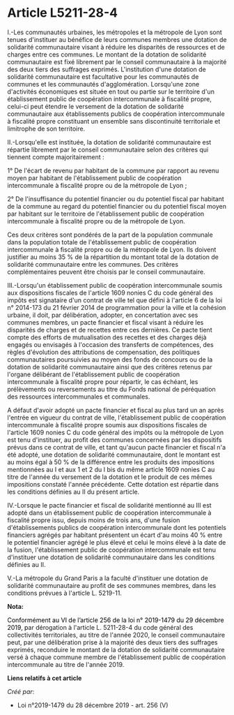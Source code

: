 # Article L5211-28-4

I.-Les communautés urbaines, les métropoles et la métropole de Lyon sont tenues d'instituer au bénéfice de leurs communes
membres une dotation de solidarité communautaire visant à réduire les disparités de ressources et de charges entre ces
communes. Le montant de la dotation de solidarité communautaire est fixé librement par le conseil communautaire à la majorité
des deux tiers des suffrages exprimés. L'institution d'une dotation de solidarité communautaire est facultative pour les
communautés de communes et les communautés d'agglomération. Lorsqu'une zone d'activités économiques est située en tout ou
partie sur le territoire d'un établissement public de coopération intercommunale à fiscalité propre, celui-ci peut étendre le
versement de la dotation de solidarité communautaire aux établissements publics de coopération intercommunale à fiscalité
propre constituant un ensemble sans discontinuité territoriale et limitrophe de son territoire.

II.-Lorsqu'elle est instituée, la dotation de solidarité communautaire est répartie librement par le conseil communautaire
selon des critères qui tiennent compte majoritairement :

1° De l'écart de revenu par habitant de la commune par rapport au revenu moyen par habitant de l'établissement public de
coopération intercommunale à fiscalité propre ou de la métropole de Lyon ;

2° De l'insuffisance du potentiel financier ou du potentiel fiscal par habitant de la commune au regard du potentiel
financier ou du potentiel fiscal moyen par habitant sur le territoire de l'établissement public de coopération intercommunale
à fiscalité propre ou de la métropole de Lyon.

Ces deux critères sont pondérés de la part de la population communale dans la population totale de l'établissement public de
coopération intercommunale à fiscalité propre ou de la métropole de Lyon. Ils doivent justifier au moins 35 % de la
répartition du montant total de la dotation de solidarité communautaire entre les communes. Des critères complémentaires
peuvent être choisis par le conseil communautaire.

III.-Lorsqu'un établissement public de coopération intercommunale soumis aux dispositions fiscales de l'article 1609 nonies C
du code général des impôts est signataire d'un contrat de ville tel que défini à l'article 6 de la loi n° 2014-173 du 21
février 2014 de programmation pour la ville et la cohésion urbaine, il doit, par délibération, adopter, en concertation avec
ses communes membres, un pacte financier et fiscal visant à réduire les disparités de charges et de recettes entre ces
dernières. Ce pacte tient compte des efforts de mutualisation des recettes et des charges déjà engagés ou envisagés à
l'occasion des transferts de compétences, des règles d'évolution des attributions de compensation, des politiques
communautaires poursuivies au moyen des fonds de concours ou de la dotation de solidarité communautaire ainsi que des
critères retenus par l'organe délibérant de l'établissement public de coopération intercommunale à fiscalité propre pour
répartir, le cas échéant, les prélèvements ou reversements au titre du Fonds national de péréquation des ressources
intercommunales et communales.

A défaut d'avoir adopté un pacte financier et fiscal au plus tard un an après l'entrée en vigueur du contrat de ville,
l'établissement public de coopération intercommunale à fiscalité propre soumis aux dispositions fiscales de l'article 1609
nonies C du code général des impôts ou la métropole de Lyon est tenu d'instituer, au profit des communes concernées par les
dispositifs prévus dans ce contrat de ville, et tant qu'aucun pacte financier et fiscal n'a été adopté, une dotation de
solidarité communautaire, dont le montant est au moins égal à 50 % de la différence entre les produits des impositions
mentionnées au I et aux 1 et 2 du I bis du même article 1609 nonies C au titre de l'année du versement de la dotation et le
produit de ces mêmes impositions constaté l'année précédente. Cette dotation est répartie dans les conditions définies au II
du présent article.

IV.-Lorsque le pacte financier et fiscal de solidarité mentionné au III est adopté dans un établissement public de
coopération intercommunale à fiscalité propre issu, depuis moins de trois ans, d'une fusion d'établissements publics de
coopération intercommunale dont les potentiels financiers agrégés par habitant présentent un écart d'au moins 40 % entre le
potentiel financier agrégé le plus élevé et celui le moins élevé à la date de la fusion, l'établissement public de
coopération intercommunale est tenu d'instituer une dotation de solidarité communautaire dans les conditions définies au II.

V.-La métropole du Grand Paris a la faculté d'instituer une dotation de solidarité communautaire au profit de ses communes
membres, dans les conditions prévues à l'article L. 5219-11.

**Nota:**

<font color="#000000">Conformément au VI de l’article 256 de la loi n° 2019-1479 du 29 décembre 2019, p</font>ar dérogation à
l'article L. 5211-28-4 du code général des collectivités territoriales, au titre de l'année 2020, le conseil communautaire
peut, par une délibération prise à la majorité des deux tiers des suffrages exprimés, reconduire le montant de la dotation de
solidarité communautaire versé à chaque commune membre de l'établissement public de coopération intercommunale au titre de
l'année 2019.

**Liens relatifs à cet article**

_Créé par_:

  - Loi n°2019-1479 du 28 décembre 2019 - art. 256 (V)
